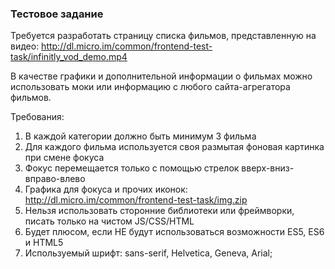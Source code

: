 ### Тестовое задание

Требуется разработать страницу списка фильмов, представленную на видео: http://dl.micro.im/common/frontend-test-task/infinitly_vod_demo.mp4

В качестве графики и дополнительной информации о фильмах можно использовать моки или информацию с любого сайта-агрегатора фильмов.

Требования:

1. В каждой категории должно быть минимум 3 фильма
2. Для каждого фильма используется своя размытая фоновая картинка при смене фокуса
3. Фокус перемещается только с помощью стрелок вверх-вниз-вправо-влево
4. Графика для фокуса и прочих иконок: http://dl.micro.im/common/frontend-test-task/img.zip
5. Нельзя использовать сторонние библиотеки или фреймворки, писать только на чистом JS/CSS/HTML
6. Будет плюсом, если НЕ будут использоваться возможности ES5, ES6 и HTML5
7. Используемый шрифт: sans-serif, Helvetica, Geneva, Arial;